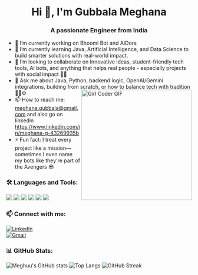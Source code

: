 <h1 align="center">Hi 👋, I'm Gubbala Meghana</h1>
<h3 align="center">A passionate Engineer from India</h3>

- 🔭 I’m currently working on Bhoomi Bot and AiDora
- 🌱 I’m currently learning Java, Artificial Intelligence, and Data Science to build smarter solutions with real-world impact.
- 👯 I’m looking to collaborate on Innovative ideas, student-friendly tech tools, AI bots, and anything that helps real people - especially projects with social impact 🌱🤝
- 💬 Ask me about Java, Python, backend logic, OpenAI/Gemini integrations, building from scratch,
    or how to balance tech with tradition 🧘‍♂⚙️<img src="https://media.tenor.com/IF2JdxzmyN4AAAAj/coding-girl.gif" align="right" alt="Girl Coder GIF" width="300"/>
- 📫 How to reach me: meghana.gubbala@gmail.com and also go on linkedin https://www.linkedin.com/in/meghana-g-43269935b
- ⚡ Fun fact: I treat every project like a mission—sometimes I even name my bots like they're part of the Avengers 😎
  
### 🛠️ Languages and Tools:
<p align="left">
  <img src="https://img.shields.io/badge/Java-ED8B00?style=for-the-badge&logo=java&logoColor=white" />
  <img src="https://img.shields.io/badge/Python-3776AB?style=for-the-badge&logo=python&logoColor=white" />
  <img src="https://img.shields.io/badge/HTML5-E34F26?style=for-the-badge&logo=html5&logoColor=white" />
  <img src="https://img.shields.io/badge/CSS3-1572B6?style=for-the-badge&logo=css3&logoColor=white" />
  <img src="https://img.shields.io/badge/Artificial%20Intelligence-black?style=for-the-badge&logo=openai&logoColor=white" />
  <img src="https://img.shields.io/badge/Data%20Science-4B8BBE?style=for-the-badge&logo=databricks&logoColor=white" />
</p>

### 📫 Connect with me:
[![LinkedIn](https://img.shields.io/badge/-LinkedIn-blue?style=flat-square&logo=linkedin)](https://www.linkedin.com/in/meghana-g-43269935b)  
[![Gmail](https://img.shields.io/badge/-meghana.gubbala@gmail.com-red?style=flat-square&logo=gmail&logoColor=white)](meghana.gubbala@gmail.com)


### 📊 GitHub Stats:
![Meghuu's GitHub stats](https://github-readme-stats.vercel.app/api?username=Meghana-Gubbala03&show_icons=true&theme=radical)
![Top Langs](https://github-readme-stats.vercel.app/api/top-langs/?username=Meghana-Gubbala03&layout=compact&theme=radical)
![GitHub Streak](https://github-readme-streak-stats.herokuapp.com/?user=Meghana-Gubbala03&theme=radical)


